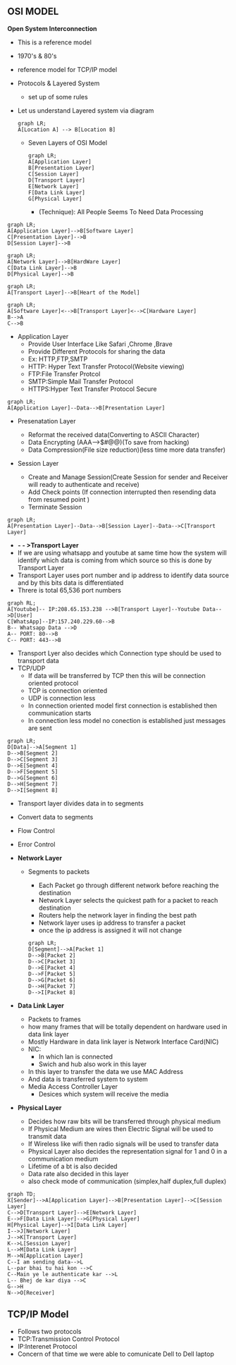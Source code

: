 ## OSI MODEL

**Open System Interconnection**

- This is a reference model
- 1970's & 80's
- reference model for TCP/IP model
- Protocols & Layered System

  - set up of some rules
- Let us understand Layered system via diagram

  ```mermaid
  graph LR;
  A[Location A] --> B[Location B]
  ```

  - Seven Layers of OSI Model

    ```mermaid
    graph LR;
    A[Application Layer]
    B[Presentation Layer]
    C[Session Layer]
    D[Transport Layer]
    E[Network Layer]
    F[Data Link Layer]
    G[Physical Layer]
    ```

    - (Technique): All People Seems To Need Data Processing

```mermaid
graph LR;
A[Application Layer]-->B[Software Layer]
C[Presentation Layer]-->B
D[Session Layer]-->B
```

```mermaid
graph LR;
A[Network Layer]-->B[HardWare Layer]
C[Data Link Layer]-->B
D[Physical Layer]-->B
```

```mermaid
graph LR;
A[Transport Layer]-->B[Heart of the Model]
```

```mermaid
graph LR;
A[Software Layer]<-->B[Transport Layer]<-->C[Hardware Layer]
B-->A
C-->B
```

- Application Layer
  - Provide User Interface Like Safari ,Chrome ,Brave
  - Provide Different Protocols for sharing the data
  - Ex: HTTP,FTP,SMTP
  - HTTP: Hyper Text Transfer Protocol(Website viewing)
  - FTP:File Transfer Protcol
  - SMTP:Simple Mail Transfer Protocol
  - HTTPS:Hyper Text Transfer Protocol Secure

```mermaid
graph LR;
A[Application Layer]--Data-->B[Presentation Layer]
```

- Presenatation Layer

  - Reformat the received data(Converting to ASCII Character)
  - Data Encrypting (AAA-->$#@@)(To save from hacking)
  - Data Compression(File size reduction)(less time more data transfer)
- Session Layer

  - Create and Manage Session(Create Session for sender and Receiver will ready to authenticate and receive)
  - Add Check points (If connection interrupted then resending data from resumed point )
  - Terminate Session

```mermaid
graph LR; 
A[Presentation Layer]--Data-->B[Session Layer]--Data-->C[Transport Layer]
```

- **- - >Transport Layer**
- If we are using whatsapp and youtube at same time how the system will identify which data is coming from which source so this is done by Transport Layer
- Transport Layer uses port number and ip address to identify data source and by this bits data is differentiated
- Threre is total 65,536 port numbers

```mermaid
graph RL;
A[Youtube]-- IP:208.65.153.238 -->B[Transport Layer]--Youtube Data-->D[User]
C[WhatsApp]--IP:157.240.229.60-->B
B-- Whatsapp Data -->D
A-- PORT: 80-->B
C-- PORT: 443-->B
```

- Transport Lyer also decides which Connection type should be used to transport data
- TCP/UDP
  - If data will be transferred by TCP then this will be connection oriented protocol
  - TCP is connection oriented
  - UDP is connection less
  - In connection oriented model first connection is established then communication starts
  - In connection less model no conection is established just messages are sent

```mermaid
graph LR;
D[Data]-->A[Segment 1]
D-->B[Segment 2]
D-->C[Segment 3]
D-->E[Segment 4]
D-->F[Segment 5]
D-->G[Segment 6]
D-->H[Segment 7]
D-->I[Segment 8]
```

- Transport layer divides data in to segments
- Convert data to segments
- Flow Control
- Error Control
- **Network Layer**

  - Segments to packets

    - Each Packet go through different network before reaching the destination
    - Network Layer selects the quickest path for a packet to reach destination
    - Routers help the network layer in finding the best path
    - Network layer uses ip address to transfer a packet
    - once the ip address is assigned it will not change

    ```mermaid
    graph LR;
    D[Segment]-->A[Packet 1]
    D-->B[Packet 2]
    D-->C[Packet 3]
    D-->E[Packet 4]
    D-->F[Packet 5]
    D-->G[Packet 6]
    D-->H[Packet 7]
    D-->I[Packet 8]
    ```
- **Data Link Layer**

  - Packets to frames
  - how many frames that will be totally dependent on hardware used in data link layer
  - Mostly Hardware in data link layer is Network Interface Card(NIC)
  - NIC:
    - In which lan is connected
    - Swich and hub also work in this layer
  - In this layer to transfer the data we use MAC Address
  - And data is transferred system to system
  - Media Access Controller Layer
    - Desices which system will receive the media
- **Physical Layer**

  - Decides how raw bits will be transferred through physical medium
  - If Physical Medium are wires then Electric Signal will be used to transmit data
  - If Wireless like wifi then radio signals will be used to transfer data
  - Physical Layer also decides the representation signal for 1 and 0 in a communication medium
  - Lifetime of a bt is also decided
  - Data rate also decided in this layer
  - also check mode of communication (simplex,half duplex,full duplex)

```mermaid
graph TD;
X[Sender]-->A[Application Layer]-->B[Presentation Layer]-->C[Session Layer]
C-->D[Transport Layer]-->E[Network Layer]
E-->F[Data Link Layer]-->G[Physical Layer]
H[Physical Layer]-->I[Data Link Layer]
I-->J[Network Layer]
J-->K[Transport Layer]
K-->L[Session Layer]
L-->M[Data Link Layer]
M-->N[Application Layer]
C--I am sending data-->L
L--par bhai tu hai kon -->C
C--Main ye le authenticate kar -->L
L-- Bhej de kar diya -->C
G-->H
N-->O[Receiver]
```

## TCP/IP Model

- Follows two protocols
- TCP:Transmission Control Protocol
- IP:Interenet Protocol
- Concern of that time we were able to comunicate Dell to Dell laptop
  ```mermaid

  ```
